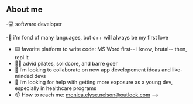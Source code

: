 ## About me 


-💻 software developer

-🩶 i'm fond of many languages, but c++ will always be my first love

- ⌨️ favorite platform to write code: MS Word first-- i know, brutal-- then, repl.it
- 🤸🏻 advid pilates, solidcore, and barre goer
- 💬 I’m looking to collaborate on new app developement ideas and like-minded devs
- 🧐 I’m looking for help with getting more exposure as a young dev, especially in healthcare programs
- 📫 How to reach me: monica.elyse.nelson@outlook.com
-->


<!--
**Monellynel/monellynel** is a ✨ _special_ ✨ repository because its `README.md` (this file) appears on your GitHub profile.


